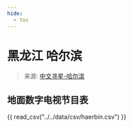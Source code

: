 ```yaml
---
hide:
  - toc
---
```


# 黑龙江 哈尔滨

> 来源: [中文寻星-哈尔滨](http://dtmb.saoing.com/haerbin.htm)

## 地面数字电视节目表

{{ read_csv("../../data/csv/haerbin.csv") }}
